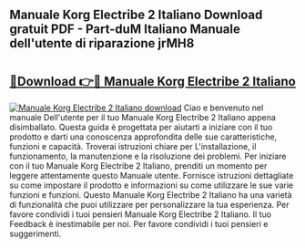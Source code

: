 ## Manuale Korg Electribe 2 Italiano Download gratuit PDF - Part-duM Italiano Manuale dell'utente di riparazione jrMH8

# <h2><a href="http://dfcjk5p.blite.top/?on=Manuale+Korg+Electribe+2+Italiano">🔗Download 👉🔴 Manuale Korg Electribe 2 Italiano</a></h2>

[![Manuale Korg Electribe 2 Italiano download](https://i.imgur.com/lujVjoI.png)](http://dfcjk5p.blite.top/?on=Manuale+Korg+Electribe+2+Italiano)
Ciao e benvenuto nel manuale Dell'utente per il tuo Manuale Korg Electribe 2 Italiano appena disimballato. Questa guida è progettata per aiutarti a iniziare con il tuo prodotto e darti una conoscenza approfondita delle sue caratteristiche, funzioni e capacità. Troverai istruzioni chiare per L'installazione, il funzionamento, la manutenzione e la risoluzione dei problemi. Per iniziare con il tuo Manuale Korg Electribe 2 Italiano, prenditi un momento per leggere attentamente questo Manuale utente. Fornisce istruzioni dettagliate su come impostare il prodotto e informazioni su come utilizzare le sue varie funzioni e funzioni. Questo Manuale Korg Electribe 2 Italiano ha una varietà di funzionalità che puoi utilizzare per personalizzare la tua esperienza. Per favore condividi i tuoi pensieri Manuale Korg Electribe 2 Italiano. Il tuo Feedback è inestimabile per noi. Per favore condividi i tuoi pensieri e suggerimenti.
